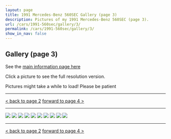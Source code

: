 ```yaml
---
layout: page
title: 1991 Mercedes-Benz 560SEC Gallery (page 3)
description: Pictures of my 1991 Mercedes-Benz 560SEC (page 3).
url: /cars/1991-560sec/gallery/3/
permalink: /cars/1991-560sec/gallery/3/
show_in_nav: false
---
```


## Gallery (page 3)

See the [main information page here](/cars/1991-560sec/)

Click a picture to see the full resolution version.

Pictures might take a while to load! Please be patient

<hr>

[< back to page 2](/cars/1991-560sec/gallery/2/)
[forward to page 4 >](/cars/1991-560sec/gallery/4/)

<hr>

<a href="/assets/cars-1991-560sec/sec021.jpg"><image src="/assets/cars-1991-560sec/sec021.jpg" /></a>
<a href="/assets/cars-1991-560sec/sec022.jpg"><image src="/assets/cars-1991-560sec/sec022.jpg" /></a>
<a href="/assets/cars-1991-560sec/sec023.jpg"><image src="/assets/cars-1991-560sec/sec023.jpg" /></a>
<a href="/assets/cars-1991-560sec/sec024.jpg"><image src="/assets/cars-1991-560sec/sec024.jpg" /></a>
<a href="/assets/cars-1991-560sec/sec025.jpg"><image src="/assets/cars-1991-560sec/sec025.jpg" /></a>
<a href="/assets/cars-1991-560sec/sec026.jpg"><image src="/assets/cars-1991-560sec/sec026.jpg" /></a>
<a href="/assets/cars-1991-560sec/sec027.jpg"><image src="/assets/cars-1991-560sec/sec027.jpg" /></a>
<a href="/assets/cars-1991-560sec/sec028.jpg"><image src="/assets/cars-1991-560sec/sec028.jpg" /></a>
<a href="/assets/cars-1991-560sec/sec029.jpg"><image src="/assets/cars-1991-560sec/sec029.jpg" /></a>
<a href="/assets/cars-1991-560sec/sec030.jpg"><image src="/assets/cars-1991-560sec/sec030.jpg" /></a>

<hr>

[< back to page 2](/cars/1991-560sec/gallery/2/)
[forward to page 4 >](/cars/1991-560sec/gallery/4/)
